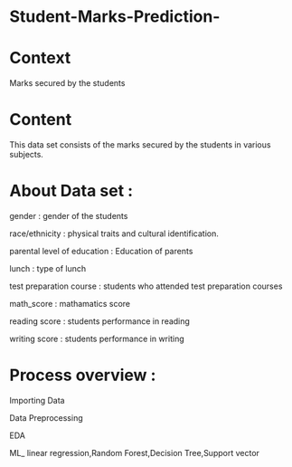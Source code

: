 # Student-Marks-Prediction-

# Context
Marks secured by the students

# Content
This data set consists of the marks secured by the students in various subjects.

# About Data set :
gender : gender of the students 

race/ethnicity : physical traits and cultural identification.

parental level of education : Education of parents 

lunch : type of lunch 

test preparation course : students who attended test preparation courses 

math_score : mathamatics score 

reading score : students performance in  reading  

writing score : students performance in writing 

# Process overview : 

Importing Data

Data Preprocessing 

EDA

ML_ linear regression,Random Forest,Decision Tree,Support vector 
